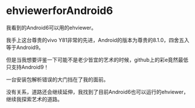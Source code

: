 # ehviewerforAndroid6
我看到的Android6可以用的ehviewer。

我手上这台尊贵的vivo Y81非常的先进，Android的版本为尊贵的8.1.0，四舍五入等于Android9。

但是当我想要评鉴一下可能不是老少皆宜的艺术的时候，github上的彩e竟然最低只支持Android9！

一台安装包解析错误的大门挡在了我的面前。

没有关系，道路还会继续延伸，我找到了目前Android6也可以运行的ehviewer，继续我探索艺术的道路。
